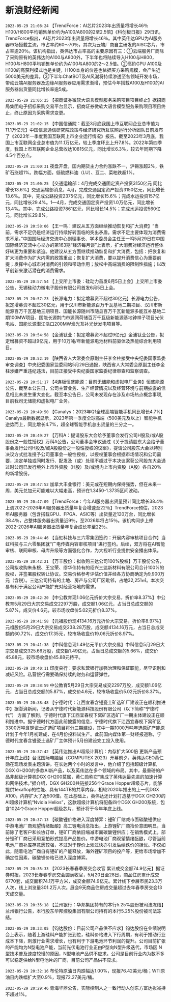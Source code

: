 # 新浪财经新闻
`2023-05-29 21:08:24` 【TrendForce：AI芯片2023年出货量将增长46％ H100/H800平均销售单价约为A100/A800的2至2.5倍】《科创板日报》29日讯，TrendForce指出，AI芯片2023年出货量将增长46％。其中英伟达GPU为AI服务器市场搭载主流，市占率约60～70％，其次为云端厂商自主研发的AISC芯片，市占率逾20％。该机构指出，英伟达市占率高的主要原因有三：①云端服务厂商除了采购原有的英伟达的A100与A800外，下半年也将陆续导入H100与H800，H100与H800平均销售单价约为A100与A800的2～2.5倍。②高阶GPU A100及H100的高获利模式也是关键，H100本身的价差也依据买方采购规模，会产生近5000美元的差异。③下半年ChatBOT及AI风潮将持续渗透至各领域开发市场，带动云端AI服务器及边缘AI服务器应用需求渐增，预估今年搭载A100及H100的AI服务器出货量同比增长率逾5成。

`2023-05-29 21:05:25` 【招商证券微软大语言模型服务采购项目项目终止】据招商局集团电子招标采购交易平台显示，招商证券微软大语言模型服务采购项目项目终止，终止原因为采购需求变更。

`2023-05-29 21:02:15` 【中国信通院：截至3月底我国上市互联网企业总市值为11.1万亿元】中国信息通信研究院政策与经济研究所互联网运行分析团队日前发布了《2023年一季度我国互联网上市企业运行情况》报告。截至2023年3月底，我国上市互联网企业总市值为11.1万亿元，较上季度环比上升7.8%。2022年第四季度，我国上市互联网企业总营收达10815亿元，同比增长6.3%，较去年同期下降4.5个百分点。

`2023-05-29 21:00:31` 夜盘开盘，国内期货主力合约涨跌不一，沪锡涨超2%，铁矿石涨超1%。跌幅方面，低硫燃料油（LU）、豆二、菜粕跌超1%。

`2023-05-29 21:00:25` 【交通运输部：4月完成交通固定资产投资3150亿元 同比增长13.6%】交通运输部消息，4月，完成交通固定资产投资3150亿元，同比增长13.6%。其中，完成公路投资2375亿元，同比增长15.6%；完成水运投资157亿元，同比增长29.4%。1—4月，完成交通固定资产投资1.0万亿元，同比增长13.4%。其中，完成公路投资7861亿元，同比增长14.5%；完成水运投资560亿元，同比增长29.8%。

`2023-05-29 20:58:06` 【王一鸣：建议从五方面继续推动恢复和扩大消费】“当前，需求不足仍是经济运行持续好转面临的突出矛盾。需求不足主要体现为消费需求不足。”中国国际经济交流中心副理事长、学术委员会主任王一鸣5月29日在中国国际经济交流中心举办的第163期“经济每月谈”上表示，扩大消费对经济运行整体好转更为重要和紧迫。他建议从五方面继续推动恢复和扩大消费，包括：把恢复和扩大消费作为扩大内需的政策重点；恢复扩大消费，要以提升消费信心为重要前提；发挥中心城市对消费的引领和带动作用；放松中高端消费的限制性措施；以改革创新来激活潜在的消费需求。

`2023-05-29 20:57:54` 【上交所上市委：硅动力首发6月5日上会】上交所上市委公告，无锡硅动力微电子股份有限公司首发6月5日上会。

`2023-05-29 20:57:23` 【长源电力：拟定增募资不超过30亿元】长源电力公告，拟定增募资不超过30亿元，用于汉川市新能源百万千瓦基地二期项目、汉川市新能源百万千瓦基地三期项目、国能长源随州市随县百万千瓦新能源多能互补基地二期100MW项目、国能长源荆门市源网荷储百万千瓦级新能源基地钟祥子项目光伏电站、国能长源潜江浩口200MW渔光互补光伏发电项目等。

`2023-05-29 20:54:58` 【金浦钛业：拟定增募资不超过9亿元】金浦钛业公告，拟定增募资不超过9亿元，用于10万吨/年新能源电池材料前驱体及热能综合利用项目。

`2023-05-29 20:52:19` 【陕西省人大常委会原副主任李金柱接受中央纪委国家监委审查调查】中央纪委国家监委网站5月29日通报，陕西省人大常委会原副主任李金柱涉嫌严重违纪违法，目前正接受中央纪委国家监委纪律审查和监察调查。

`2023-05-29 20:51:17` 【4连板恒盛能源：目前无储能和虚拟电厂业务】恒盛能源公告，截至本公告日，公司主营业务、生产经营情况以及经营环境与前期披露的信息相比未发生重大变化。截至本公告日，公司未发现存在涉及市场热点概念事项,目前我司无储能和虚拟电厂业务。

`2023-05-29 20:49:50` 【Canalys：2023年Q1全球高端智能手机同比增长4.7%】Canalys最新数据显示，2023年第一季度全球高端（500美元及以上）智能手机逆势而上，同比增长4.7%，超全球智能手机总出货量的三分之一。

`2023-05-29 20:49:27` 【万科A：提请股东大会给予董事会发行公司H股及/或A股股份之一般性授权】万科A公告，公司董事会审议通过《关于提请股东大会给予董事会发行公司H股及/或A股股份之一般性授权的议案》，提请公司股东大会以特别决议方式批准授予公司董事会一般性授权，以授权董事会根据市场情况和公司需要，决定单独或同时发行、配发及（或）处理不超过于本决议案获公司股东大会通过时公司已发行境外上市外资股（H股）及/或境内上市内资股（A股）各自20%的新增股份。

`2023-05-29 20:47:52` 加拿大丰业银行：美元或在短期内保持强势，但在未来一周，美元兑加元可能难以大幅走高，预计在1.3450-1.3735区间波动。

`2023-05-29 20:47:09` 【TrendForce：今年AI服务器出货量预计同比增长38.4％ 上调2022-2026年AI服务器出货量年复合增速至22％】TrendForce预估，2023年AI服务器（包含搭载GPU、FPGA、ASIC等）出货量近120万台，同比增长38.4％，占整体服务器出货量近9％，至2026年将占15％。该机构同步上修2022-2026年AI服务器出货量年复合成长率至22％。

`2023-05-29 20:44:46` 【当虹科技与三六零集团签约：开展内容审核项目合作】当虹科技与三六零集团就“广电传媒内容审核项目”进行签约。后续，双方将在AI智能审核、联网审核、母库升级等方面强化合作，为大视听行业提供安全播出体系。

`2023-05-29 20:42:21` 【万丰股份：拟收购三达公司100%股权】万丰股份公告，公司拟收购朱永根、王宝荣、缪华伟持有的绍兴三达新材料有限公司合计100%的股权，并签署股权转让协议。交易价格参考评估价值并经各方协商确定为9,900万元（含税）。三达公司持有的土地、房产与公司厂区毗邻，占地32,251㎡。本次交易有利于满足公司产能扩充对经营场地的需求。

`2023-05-29 20:42:20` 【中公教育现1.06亿元折价大宗交易，折价率8.37%】中公教育5月29日大宗交易成交2297万股，成交额1.06亿元，占当日总成交额的5.87%，成交价4.6元，较市场收盘价5.02元折价8.37%。

`2023-05-29 20:41:58` 【元祖股份现4134.16万元折价大宗交易，折价率8.97%】元祖股份5月29日大宗交易成交238.28万股，成交额4134.16万元，占当日总成交额的60.72%，成交价17.35元，较市场收盘价19.06元折价8.97%。

`2023-05-29 20:41:38` 【中科信息现1.49亿元平价大宗交易】中科信息5月29日大宗交易成交325.66万股，成交额1.49亿元，占当日总成交额的5.66%，成交价45.88元，较市场收盘价45.88元持平。

`2023-05-29 20:40:11` 印度央行：要求私营银行加强治理和保证职能，尽早识别和减轻风险。私营银行需要确保持续的财务和运营弹性。

`2023-05-29 20:38:59` 中公教育5月29日大宗交易成交2297万股，成交额1.06亿元，占当日总成交额的5.87%，成交价4.6元，较市场收盘价5.02元折价8.37%。

`2023-05-29 20:38:48` 【宁德时代：江西宜春含锂瓷土矿选矿厂建设正在顺利推进中】据澎湃新闻，记者从宁德时代新能源科技股份有限公司（以下简称“宁德时代”） 方面了解到，宁德时代旗下江西宜春枧下窝矿区选矿厂一期主体建设正在顺利推进中。据宁德时代方面此前披露的信息，宁德时代旗下江西宜春枧下窝矿区3300万吨含锂瓷土矿选矿项目将分三期建设，其中一期1000万吨年选原矿产能原计划于今年1月初建成，在4月份投料试生产。此前国内媒体第一财经报道称，宁德时代宜春含锂瓷土选矿厂主体预计5月份建设完工投入使用。

`2023-05-29 20:37:42` 【英伟达推出AI超级计算机：内存扩大500倍 更新产品预计年底上线】台北国际电脑展（COMPUTEX 2023）开幕前夕，英伟达CEO黄仁勋在现场发表主题演讲。在长达两个小时的发言中，他介绍了包括超级计算机DGX GH200的多款AI新产品，以及英伟达在多个领域的布局。其中，最重磅的产品非超级计算机DGX GH200莫属，黄仁勋称它“集成了英伟达最先进的加速计算和网络技术。”据介绍，DGX GH200共链接256个Grace Hopper超级芯片，能够提供1exaflop的性能、具有144TB的共享内存，相较2020年推出的上一代DGX A100，内存扩大了近500倍。在此基础上，英伟达还计划打造基于DGX GH200的AI超级计算机“Nvidia Helios”，这款超级计算机将配备四个DGX GH200系统，包含1024个Grace Hopper超级芯片，预计将于今年年底上线。

`2023-05-29 20:37:13` 【碳酸锂价格进入深度博弈：锂矿厂缩减市面碳酸锂供应 中游电池厂商观望情绪酝酿】高工锂电消息指出，上游锂矿厂商抬价意图明显，当前除了老客户和长协订单，锂矿厂商依旧缩减市面碳酸锂供应；在销售模式上，部分锂矿厂商已采用竞拍形式提高产品售价。中游电池厂商观望情绪酝酿，尽管当前电池厂商补库存意愿较强，不过对于锂价上涨过快亦引发后续跌价的担忧。不仅如此，随着电池厂商自有锂矿的产能释放，海外锂矿项目的投产等，更给市场增加不确定性因素，碳酸锂价格已进入深度博弈。

`2023-05-29 20:35:33` 【2023长春春季房交会收官 累计成交金额74.9亿元】据证券时报，2023长春春季房交会圆满收官，5月20日至28日，商品住房累计成交6770套，成交面积74.1万平方米，成交金额74.9亿元。累计线下参展市民23.3万人次，线上浏览量301.2万人次。展会9天商品住房成交量超过去年春季房交会13天成交量。

`2023-05-29 20:35:18` 【兰州银行：华邦集团持有的本行5.25%股份被司法冻结】兰州银行公告，本行股东华邦控股集团有限公司持有的本行5.25%股份被司法冻结。

`2023-05-29 20:33:05` 【钧达股份：目前公司产品供不应求】钧达股份在业绩说明会上表示，随着上游硅料产能扩张到位，硅料价格进入下行周期，有利于推动行业成本下降，刺激行业需求增长，也有利于下游电池环节利润的提升。公司目前扩张的产能均为N型电池产能，当前光伏电池行业正由P型向N型升级迭代，市场因 N 型技术普及速度较慢的原因，N型电池产品供不应求。公司是目前行业内为数不多可以稳定供给N型电池片的厂商，目前公司产品供不应求。

`2023-05-29 20:32:16` 布伦特原油日内跌幅达1.00%，现报76.42美元/桶；WTI原油日内跌幅扩大至0.9%，现报72.27美元/桶。

`2023-05-29 20:29:46` 青海华鼎公告，实际控制人之一致行动人创东方富达拟减持不超过1%。

